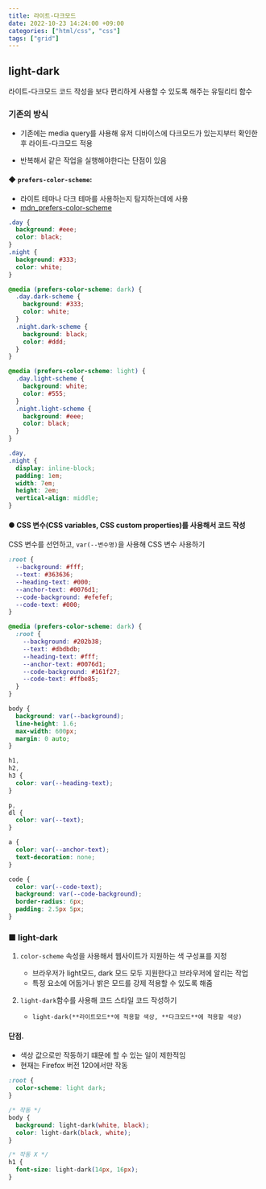 ```yaml
---
title: 라이트-다크모드
date: 2022-10-23 14:24:00 +09:00
categories: ["html/css", "css"]
tags: ["grid"]
---
```


## light-dark

라이트-다크모드 코드 작성을 보다 편리하게 사용할 수 있도록 해주는 유틸리티 함수

### 기존의 방식

- 기존에는 media query를 사용해 유저 디바이스에 다크모드가 있는지부터 확인한 후 라이트-다크모드 적용

- 반복해서 같은 작업을 실행해야한다는 단점이 있음

#### ◆ `prefers-color-scheme`:

- 라이트 테마나 다크 테마를 사용하는지 탐지하는데에 사용
- [mdn_prefers-color-scheme](https://developer.mozilla.org/ko/docs/Web/CSS/@media/prefers-color-scheme)

```css
.day {
  background: #eee;
  color: black;
}
.night {
  background: #333;
  color: white;
}

@media (prefers-color-scheme: dark) {
  .day.dark-scheme {
    background: #333;
    color: white;
  }
  .night.dark-scheme {
    background: black;
    color: #ddd;
  }
}

@media (prefers-color-scheme: light) {
  .day.light-scheme {
    background: white;
    color: #555;
  }
  .night.light-scheme {
    background: #eee;
    color: black;
  }
}

.day,
.night {
  display: inline-block;
  padding: 1em;
  width: 7em;
  height: 2em;
  vertical-align: middle;
}
```

#### ● CSS 변수(CSS variables, CSS custom properties)를 사용해서 코드 작성

CSS 변수를 선언하고, `var(--변수명)`을 사용해 CSS 변수 사용하기

```css
:root {
  --background: #fff;
  --text: #363636;
  --heading-text: #000;
  --anchor-text: #0076d1;
  --code-background: #efefef;
  --code-text: #000;
}

@media (prefers-color-scheme: dark) {
  :root {
    --background: #202b38;
    --text: #dbdbdb;
    --heading-text: #fff;
    --anchor-text: #0076d1;
    --code-background: #161f27;
    --code-text: #ffbe85;
  }
}

body {
  background: var(--background);
  line-height: 1.6;
  max-width: 600px;
  margin: 0 auto;
}

h1,
h2,
h3 {
  color: var(--heading-text);
}

p,
dl {
  color: var(--text);
}

a {
  color: var(--anchor-text);
  text-decoration: none;
}

code {
  color: var(--code-text);
  background: var(--code-background);
  border-radius: 6px;
  padding: 2.5px 5px;
}
```

### ■ light-dark

1. `color-scheme` 속성을 사용해서 웹사이트가 지원하는 색 구성표를 지정

   - 브라우저가 light모드, dark 모드 모두 지원한다고 브라우저에 알리는 작업
   - 특정 요소에 어둡거나 밝은 모드를 강제 적용할 수 있도록 해줌

2. `light-dark`함수를 사용해 코드 스타일 코드 작성하기
   - `light-dark(**라이트모드**에 적용할 색상, **다크모드**에 적용할 색상)`

#### 단점.

- 색상 값으로만 작동하기 떄문에 할 수 있는 일이 제한적임
- 현재는 Firefox 버전 120에서만 작동

```css
:root {
  color-scheme: light dark;
}

/* 작동 */
body {
  background: light-dark(white, black);
  color: light-dark(black, white);
}

/* 작동 X */
h1 {
  font-size: light-dark(14px, 16px);
}
```
